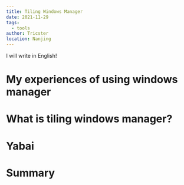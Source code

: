 ```yaml
---
title: Tiling Windows Manager
date: 2021-11-29
tags: 
  - tools
author: Tricster
location: Nanjing
---
```


I will write in English!

# My experiences of using windows manager

# What is tiling windows manager?

# Yabai

# Summary